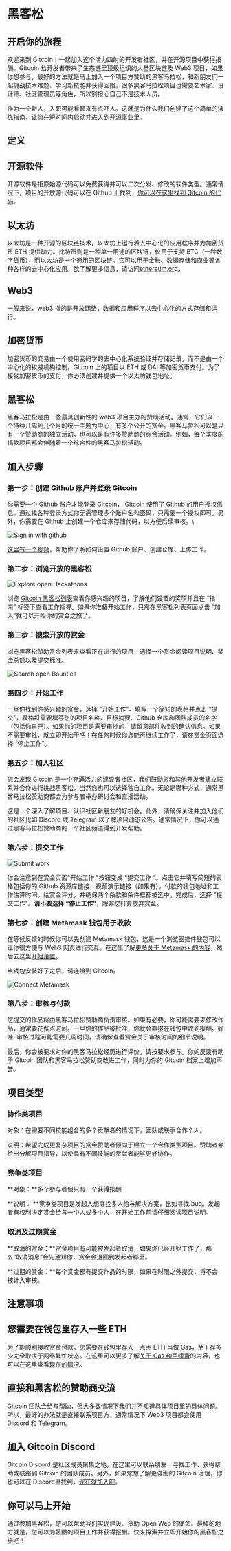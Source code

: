 # 黑客松

## 开启你的旅程

欢迎来到 Gitcoin！一起加入这个活力四射的开发者社区，并在开源项目中获得报酬。Gitcoin 给开发者带来了生态链里顶级组织的大量区块链及 Web3 项目，如果你想参与，最好的方法就是马上加入一个项目方赞助的黑客马拉松，和新朋友们一起挑战技术难题、学习新技能并获得回报。很多黑客马拉松项目也需要艺术家、设计师、社区管理员等角色，所以别担心自己不是技术人员。



作为一个新人，入职可能看起来有点吓人。这就是为什么我们创建了这个简单的演练指南，让您在短时间内启动并进入到开源事业里。

## 定义

## 开源软件

开源软件是指原始源代码可以免费获得并可以二次分发、修改的软件类型。通常情况下，项目的开放源代码可以在 Github 上找到，[你可以在这里找到 Gitcoin 的代码](https://github.com/gitcoinco)。

## 以太坊

以太坊是一种开源的区块链技术，以太坊上运行着去中心化的应用程序并为加密货币 ETH 提供动力。比特币则是一种单一用途的区块链，仅用于支持 BTC（一种数字货币），而以太坊是一个通用的区块链。它可以用于金融、数据存储和商业等各种各样的去中心化应用。欲了解更多信息，请访问[ethereum.org](https://ethereum.org/zh/)。

## Web3

一般来说，web3 指的是开放网络，数据和应用程序以去中心化的方式存储和运行。

## 加密货币

加密货币的交易由一个使用密码学的去中心化系统验证并存储记录，而不是由一个中心化的权威机构控制。Gitcoin 上的项目以 ETH 或 DAI 等加密货币支付。为了接受加密货币的支付，你必须创建并提供一个以太坊钱包地址。

## 黑客松

黑客马拉松是由一些最具创新性的 web3 项目主办的赞助活动。通常，它们以一个持续几周到几个月的统一主题为中心，有多个公开的赏金。黑客马拉松可以是只有一个赞助商的独立活动，也可以是有许多赞助商的综合活动。例如，每个季度的捐款项目都会伴随着一个综合性的黑客马拉松活动。

## 加入步骤

### **第一步：创建 Github 账户并登录 Gitcoin**

你需要一个 Github 账户才能登录 Gitcoin， Gitcoin 使用了 Github 的用户授权信息。通过找各种登录方式你无需管理多个账户名和密码，只需要一个授权即可。另外，你需要在 Github 上创建一个仓库来存储代码，以方便后续审核。\


![Sign in with github](https://hf-files-oregon.s3.amazonaws.com/hdpgitcoin\_kb\_attachments/2021/07-23/332379d4-daec-4f32-94f9-5d2c0155fed7/Frame\_15175.png)

&#x20;[这里有一个视频](https://www.youtube.com/watch?v=yT-aqtigFoc)，帮助你了解如何设置 Github 账户、创建仓库、上传工作。

### **第二步：浏览开放的黑客松**

![Explore open Hackathons](https://hf-files-oregon.s3.amazonaws.com/hdpgitcoin\_kb\_attachments/2021/07-23/5634fbe5-07f4-4e1c-b63c-b223ba6235ae/Frame\_15176.png)

浏览 [Gitcoin 黑客松列表](https://gitcoin.co/hackathon-list/)查看你感兴趣的项目，了解他们设置的奖项并且在 “指南” 标签下查看工作指导。如果你准备开始工作，只需在黑客松列表页面点击 “加入”就可以开始你的赏金之旅了。

### **第三步：搜索开放的赏金**

浏览黑客松赞助赏金列表来查看正在进行的项目，选择一个赏金阅读项目说明、奖金总额以及提交标准。

![Search open Bounties](https://hf-files-oregon.s3.amazonaws.com/hdpgitcoin\_kb\_attachments/2021/07-23/a1e0c918-3fb5-4b5d-99a1-1497d8e77054/Frame\_15177.png)

### **第四步：开始工作**

一旦你找到你感兴趣的赏金，选择 "开始工作"。填写一个简短的表格并点击 “提交"，表格将需要填写您的项目名称、目标摘要、Github 仓库和团队成员的名字（包括你自己）。如果你的项目是需要审批的，请留意邮件收到的确认信息。如果不需要审批，就立即开始干吧！在任何时候你您能再继续工作了，请在赏金页面选择 “停止工作"。

### **第五步：加入社区**

您会发现 Gitcoin 是一个充满活力的建设者社区，我们鼓励您和其他开发者建立联系并合作进行挑战黑客松，当然您也可以选择独自工作。无论是哪种方式，通常黑客马拉松赞助商都会为参与者举办研讨会和直播活动。

这是一个深入了解项目、认识社区新朋友的好机会。此外，请确保关注并加入他们的社区比如 Discord 或 Telegram 以了解项目动态公告。通常情况下，你可以通过黑客马拉松赞助商的一个社区频道得到开发帮助。

### **第六步：提交工作**

![Submit work](https://hf-files-oregon.s3.amazonaws.com/hdpgitcoin\_kb\_attachments/2021/07-23/59ff06bb-2d85-43d0-a4b6-9f94d8c01031/Frame\_15178.png)

你会注意到在赏金页面"开始工作 "按钮变成 "提交工作 “。点击它并填写简短的表格包括你的 Github 资源库链接，视频演示链接（如果有），付款的钱包地址和工作估算时间。给赏金评分，并确保两个条款和条件框都被选中。完成后，选择 "提交工作"。**请不要选择 “停止工作"**，除非您打算放弃赏金。

### **第七步：创建 Metamask 钱包用于收款**

在等候反馈的时候你可以先创建 Metamask 钱包，这是一个浏览器插件钱包可以让你很方便与 Web3 网页进行交互。在这里了解[更多关于 Metamask 的内容](https://www.youtube.com/watch?v=6Gf\_kRE4MJU)，然后去这里[开始设置](https://metamask.io)。

当钱包安装好了之后，请连接到 Gitcoin。

![Connect Metamask](https://hf-files-oregon.s3.amazonaws.com/hdpgitcoin\_kb\_attachments/2021/07-23/1a631e60-3db7-439c-bbfa-b339871b00d1/Frame\_15179.png)

### **第八步：审核与付款**

您提交的作品将由黑客马拉松赞助商负责审核。如果有必要，你可能需要来修改作品，通常要花费点时间。一旦你的作品被批准，你就会直接在钱包中收到报酬。好哇! 审核过程可能需要几周时间，请确保查看赏金关于审核时间的细节说明。

最后，你会被要求对你的黑客马拉松经历进行评价，请按要求参与。你的反馈有助于 Gitcoin 团队和黑客马拉松赞助商改进工作，同时为你的 Gitcoin 档案上增加声誉。

## 项目类型

### 协作类项目

对象：在需要不同技能组合的多个贡献者的情况下，团队或联手合作个人。

说明：希望完成更复杂项目的赏金赞助者倾向于建立一个合作类型项目。赞助者会给出分解项目指导，以使具有不同技能的贡献者能够更好协作。

### 竞争类项目&#x20;

**对象：**多个参与者但只有一个获得报酬

**说明： **竞争类项目是发起人想寻找多人给与解决方案，比如寻找 bug。发起者有权利决定赏金给与一个人或多个人，在开始工作前请仔细阅读项目说明。

### 取消及过期赏金&#x20;

**取消的赏金：**赏金项目有可能被发起者取消，如果你已经开始工作了，那么“取消消息”会先通知你，赏金会退回到发起者那里。

**过期的赏金：**每个赏金都有提交作品的时限，如果在时限之外提交，将不会被计入审核。

## 注意事项

## 您需要在钱包里存入一些 ETH&#x20;

为了能顺利接收赏金付款，您需要在钱包里存入一点点 ETH 当做 Gas，至于存多少完全取决于网络繁忙状态。在这里可以更多了解[关于 Gas 和手续费](hackathons.md#kai-qi-ni-de-lv-cheng)的内容，也可以在这里查看[现在的情况](https://ethgasstation.info)。

## 直接和黑客松的赞助商交流

Gitcoin 团队会给与帮助，但大多数情况下我们并不知道具体项目里的具体问题。所以，最好的办法就是直接联系项目方，通常情况下 Web3 项目都会使用 Discord 和 Telegram。

## 加入 Gitcoin Discord

Gitcoin Discord 是社区成员聚集之地，在这里可以联系朋友、寻找工作、获得帮助或联络到 Gitcoin 的团队成员。另外，如果您想了解更详细的 Gitcoin 治理，你也可以在 Discord里找到，[现在就加入吧](https://discord.com/invite/gitcoin)。

## 你可以马上开始

通过参加黑客松，您可以帮助我们实现建设、资助 Open Web 的使命。最棒的地方就是，您可以为最酷的项目工作并获得报酬。快来探索并立即开始你的黑客松之旅吧！
